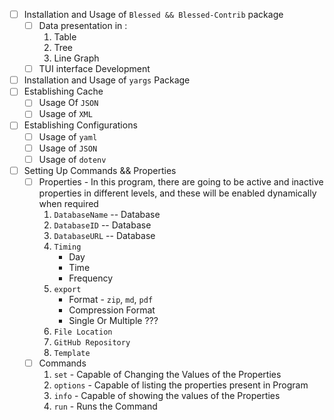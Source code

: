 - [ ] Installation and Usage of  `Blessed && Blessed-Contrib` package
	- [ ] Data presentation in :
		1. Table
		2. Tree
		3. Line Graph
	- [ ] TUI interface Development
- [ ] Installation and Usage of  `yargs` Package
- [ ] Establishing Cache 
	- [ ] Usage Of `JSON`
	- [ ] Usage of `XML`
- [ ] Establishing Configurations
	- [ ] Usage of  `yaml`
	- [ ] Usage of  `JSON`
	- [ ] Usage of  `dotenv`
- [ ] Setting Up Commands && Properties
	- [ ] Properties - In this program, there are going to be active and inactive properties in different levels, and these will be enabled dynamically when required
		1. `DatabaseName` -- Database
		2. `DatabaseID` -- Database
		3. `DatabaseURL` -- Database
		4. `Timing`
			- Day
			- Time 
			- Frequency
		5. `export`
			- Format - `zip`, `md`, `pdf` 
			- Compression Format
			- Single Or Multiple ???
		6. `File Location`
		7. `GitHub Repository`
		8. `Template`
	- [ ] Commands
		1. `set` - Capable of Changing the Values of the Properties
		2. `options` - Capable of listing the properties present in Program
		3. `info` - Capable of showing the values of the Properties
		4. `run` - Runs the Command